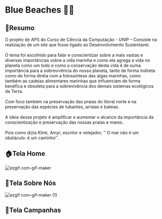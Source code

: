 # Blue Beaches 🐳💙

**<h2>📘Resumo</h2>**
O projeto de APS do Curso de Ciência da Computação - UNIP –  Consiste na realização de um site que fosse ligado ao Desenvolvimento Sustentavel.
<br><br>
O tema foi escolhido para falar e conscientizar sobre a mais vastas e diversas importâncias sobre a vida marinha e como ela agrega a vida no planeta como um todo e como a conservação desta vida é de suma importância para a sobrevivência do nosso planeta, tanto de forma indireta como de forma direta com a fotossíntese das algas marinhas, como também as cadeias alimentares marinhas que influenciam de forma benéfica e obsoleta para a sobrevivência dos demais sistemas ecológicos da Terra.
<br><br>
Com foco também na preservação das praias do litoral norte e na preservação das espécies de tubarões, arraias e baleias.
<br><br>
A ideia desse projeto é amplificar e aumentar o alcance da importância da conscientização e preservação das nossas praias e mares.
<br><br>
Pois como dizia Klink, Amyr, escritor e velejador, ‘’ O mar não é um obstáculo: é um caminho’’.

**<h2>🏠Tela Home</h2>**
![ezgif com-gif-maker](https://github.com/amandaalbez/APS/assets/104281621/1dfc3a78-f499-4096-bb07-7057f3b1971d)

**<h2>📌Tela Sobre Nós</h2>**
![ezgif com-gif-maker (1)](https://github.com/amandaalbez/APS/assets/104281621/f3a47275-ca2e-4ebc-95e4-28db4e6bda9f)

**<h2>💙Tela Campanhas</h2>**


